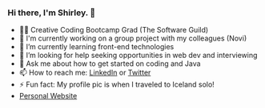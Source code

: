 ### Hi there, I'm Shirley. 👋

* 👩‍💻 Creative Coding Bootcamp Grad (The Software Guild)
* 🔭 I'm currently working on a group project with my colleagues (Novi)
* 🌱 I’m currently learning front-end technologies
* 🤔 I’m looking for help seeking opportunities in web dev and interviewing
* 💬 Ask me about how to get started on coding and Java
* 📫 How to reach me: [LinkedIn](www.linkedin.com/shirleylaymesosa) or [Twitter](https://twitter.com/shirlz201)
* ⚡ Fun fact: My profile pic is when I traveled to Iceland solo!
* [Personal Website](https://shirley.codes/)
<!--
**shirlz201/shirlz201** is a ✨ _special_ ✨ repository because its `README.md` (this file) appears on your GitHub profile.

Here are some ideas to get you started:

- 🔭 I’m currently working on ...
- 🌱 I’m currently learning ...
- 👯 I’m looking to collaborate on ...
- 🤔 I’m looking for help with ...
- 💬 Ask me about ...
- 📫 How to reach me: ...
- 😄 Pronouns: ...
- ⚡ Fun fact: ...
-->

